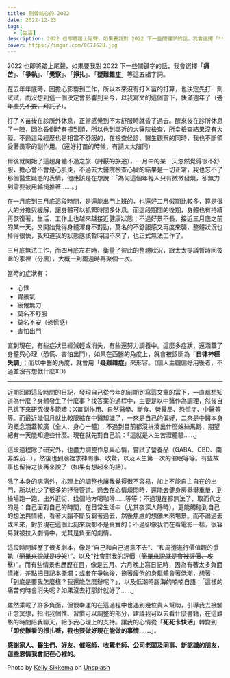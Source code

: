 ```yaml
---
title: 刻骨銘心的 2022
date: 2022-12-23
tags:
  - [生活]
description: 2022 也即將踏上尾聲，如果要我對 2022 下一些關鍵字的話，我會選擇「**痛苦**」、「**爭執**」、「**覺察**」、「**掙扎**」、「**疑難雜症**」等這五組字詞。
cover: https://imgur.com/0C7J62U.jpg
---
```


2022 也即將踏上尾聲，如果要我對 2022 下一些關鍵字的話，我會選擇「**痛苦**」、「**爭執**」、「**覺察**」、「**掙扎**」、「**疑難雜症**」等這五組字詞。

在去年年底時，因擔心影響到工作，所以本來沒有打Ｘ苗的打算，也決定先打一劑試試，而沒想到這一個決定會影響到至今，以我寫文的這個當下，快滿週年了（~~週年慶先不要，拜託了~~）。

打了Ｘ苗後在診所外休息，正當感覺到不太舒服時就昏了過去。醒來後在診所休息了一陣，因為昏倒時有撞到頭，所以也到鄰近的大醫院檢查，所幸檢查結果沒有大礙。不過這段經歷也是相當不舒服的，在檢查候診、醫生觀察的同時，我也不斷領受著畏寒的副作用。（還好打苗的時候，有請太太陪同）

爾後就開始了這趟身體不適之旅（~~討厭的旅途~~），一月中的某一天忽然覺得很不舒服，擔心會不會是心肌炎，不過去大醫院檢查心臟的結果是一切正常，我也忘不了那個醫生疑惑的表情，他應該是在想說：「為何這個年輕人只有微微發燒，卻無力到需要被用輪椅推著......。」

在一月底到三月底這段時間，是還能出門上班的，也還好二月假期比較多，算是很大的分擔與緩解，讓身體可以抓緊時間多休息。而這段期間的後期，身體也有持續再恢復著，生活、工作上也越來越接近健康狀態；不過好景不長，接近三月底之前的某一天，又開始覺得身體渾身不對勁，莫名的不舒服感又再度來襲，整體狀況也掉得很快，我知道我的狀態應該暫時回不來了，也正式無法工作了。

三月底無法工作，而四月底左右時，衡量了彼此的整體狀況，跟太太提議暫時回彼此的家裡（分居），大概一到兩週時再聚個一次。

當時的症狀有：
- 心悸
- 胃脹氣
- 疲倦無力
- 莫名不舒服
- 莫名不安（恐慌感）
- 害怕出門

直到現在，有些症狀已經減輕或消失，有些還努力調養中。這麼多症狀，還涵蓋了身體與心理（恐慌、害怕出門），如果在西醫的角度上，就會被診斷為「**自律神經失調**」；而以中醫的角度，就會用「**疑難雜症**」來形容。（個人主觀偏好用後者，不過並沒有想戰什麼XD）


------

近期回顧這段時間的日記，發現自己從今年的前期到寫這文章的當下，一直都想知道為什麼？身體發生了什麼事？找答案的過程中，主要是以中醫作為調理，然後自己跳下來研究很多範疇：X苗副作用、自然醫學、斷食、營養品、恐慌症、中醫等等。而最近幾個月就比較限縮在中醫知識了，一來是自己的偏好，二來是中醫本身的概念涵蓋較廣（全人、身心一體）；不過到目前都沒拼湊出什麼蛛絲馬跡，期望總有一天能知道些什麼。現在就先對自己說：「這就是人生苦澀體驗......」

這段過程除了研究外，也盡力調整作息與心情，嘗試了營養品（GABA、CBD、南非醉茄...），然後也到廟裡求神問事、收驚，以及人生第一次的催眠等等。有些故事也留待之後再來說了（~~如果有想起來的話~~）。

除了本身的病痛外，心理上的調整也讓我覺得很不容易，加上不能自主自在的出門，所以也少了很多的抒發管道。過去在心情煩悶時，還能去健身房舉舉重量，到操場跑一跑，出外逛街、找個地方喝咖啡......等等；不過現在都無法了，取而代之的是：自己面對自己的時間，在日常生活中（尤其夜深人靜時），更能觸碰到自己的想法與情緒，看著大腦不斷反芻著過去，然後焦慮的想像未來場景。而不論過去或未來，對於現在這個此刻來說都不是真實的；不過卻像我們在看電影一樣，很容易就被拉入劇情中，尤其是負面的劇情。

這段時間經歷了很多劇本，像是“自己和自己過意不去”、“和周遭進行價值觀的爭執（~~簡單來說就是吵架~~）”、以及“社會對我的評價（~~簡單來說就是會被評價、攻擊~~）”。而有些情景也歷歷在目，像是五月、六月晚上寫日記時，因為有著太多負面情緒，差點把日記本撕爛；或者在爭執後，拖著疲倦的身軀體會著低潮，想著：「到底是要我怎麼樣？我還能怎麼辦呢？」，以及低潮時腦海的喃喃自語：「這樣的痛苦何時會消失呢？如果沒去打那針就好了......」

雖然乘載了許多負面，但很幸運的在這過程中也遇到幾位貴人幫助，引導我去接觸正念冥想，指出我個性、習慣可以調整的部分，建議我可以去看什麼書籍，在這難熬的時間陪我聊天，給予我心理上的支持。讓我的心情從「**死死卡快活**」轉變到「**即使難看的掙扎著，我也要做好現在能做的事情......**」。

**感謝家人、醫生們、好友、催眠師、收驚老師、公司老闆及同事、新認識的朋友，這些恩情我會記在心裡的。**

Photo by <a href="https://unsplash.com/@kellysikkema?utm_source=unsplash&utm_medium=referral&utm_content=creditCopyText">Kelly Sikkema</a> on <a href="https://unsplash.com/photos/UCnYf3lVnr8?utm_source=unsplash&utm_medium=referral&utm_content=creditCopyText">Unsplash</a>
